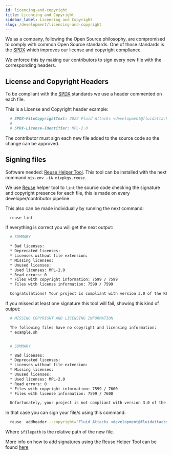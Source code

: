 ```yaml
---
id: licencing-and-copyright
title: Licencing and Copyright
sidebar_label: Licencing and Copyright
slug: /development/licencing-and-copyright
---
```


We as a company, following the
Open Source philosophy,
are compromised to comply
with common Open Source standards.
One of those standards is the
[SPDX](https://spdx.dev/) which
improves our license and copyright
compliance.

We enforce this by making
our contributors to sign every
new file with the corresponding headers.

## License and Copyright Headers

To be compliant with the [SPDX](https://spdx.dev/)
standards we use a header commented on each file.

This is a License and Copyright header example:

```python
  # SPDX-FileCopyrightText: 2022 Fluid Attacks <development@fluidattacks.com>
  #
  # SPDX-License-Identifier: MPL-2.0
```

The contributor must sign each new file
added to the source code
so the change can be approved.

## Signing files

Software needed: [Reuse Helper Tool](https://git.fsfe.org/reuse/tool).
This tool can be installed with the next command
`nix-env -iA nixpkgs.reuse`.

We use [Reuse](https://reuse.software/) helper tool
to `lint` the source code checking the signature
and copyright presence for each file,
this is made on every developer/contributor
pipeline.

This also can be made individually by
running the next command:

```bash
  reuse lint
```

If everything is correct you will get the
next output:

```bash
  # SUMMARY

  * Bad licenses:
  * Deprecated licenses:
  * Licenses without file extension:
  * Missing licenses:
  * Unused licenses:
  * Used licenses: MPL-2.0
  * Read errors: 0
  * Files with copyright information: 7599 / 7599
  * Files with license information: 7599 / 7599

  Congratulations! Your project is compliant with version 3.0 of the REUSE Specification :-)
```

If you missed at least one signature
this tool will fail, showing this kind of output:

```bash
  # MISSING COPYRIGHT AND LICENSING INFORMATION

  The following files have no copyright and licensing information:
  * example.sh


  # SUMMARY

  * Bad licenses:
  * Deprecated licenses:
  * Licenses without file extension:
  * Missing licenses:
  * Unused licenses:
  * Used licenses: MPL-2.0
  * Read errors: 0
  * Files with copyright information: 7599 / 7600
  * Files with license information: 7599 / 7600

  Unfortunately, your project is not compliant with version 3.0 of the REUSE Specification :-(
```

In that case you can sign your file/s using this
command:

```bash
  reuse  addheader --copyright="Fluid Attacks <development@fluidattacks.com>" --license="MPL-2.0" --copyright-style spdx $filePath
```

Where `$filepath` is the relative path of the new file.

More info on how to add signatures using
the Reuse Helper Tool can be found [here](https://git.fsfe.org/reuse/tool#usage)
